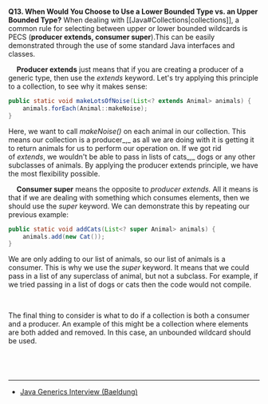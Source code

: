 **Q13. When Would You Choose to Use a Lower Bounded Type vs. an Upper Bounded Type?**
When dealing with [[Java#Collections|collections]], a common rule for selecting between upper or lower bounded wildcards is PECS (**producer extends, consumer super**).This can be easily demonstrated through the use of some standard Java interfaces and classes. 

$\quad$__Producer extends__ just means that if you are creating a producer of a generic type, then use the _extends_ keyword. Let's try applying this principle to a collection, to see why it makes sense:
```java
public static void makeLotsOfNoise(List<? extends Animal> animals) {
    animals.forEach(Animal::makeNoise);   
}
```
Here, we want to call _makeNoise()_ on each animal in our collection. This means our collection is a producer_,_ as all we are doing with it is getting it to return animals for us to perform our operation on. If we got rid of _extends_, we wouldn't be able to pass in lists of cats_,_ dogs or any other subclasses of animals. By applying the producer extends principle, we have the most flexibility possible.

$\quad$__Consumer super__ means the opposite to _producer extends._ All it means is that if we are dealing with something which consumes elements, then we should use the _super_ keyword. We can demonstrate this by repeating our previous example:
```java
public static void addCats(List<? super Animal> animals) {
    animals.add(new Cat());   
}
```
We are only adding to our list of animals, so our list of animals is a consumer. This is why we use the _super_ keyword. It means that we could pass in a list of any superclass of animal, but not a subclass. For example, if we tried passing in a list of dogs or cats then the code would not compile.

<br>

The final thing to consider is what to do if a collection is both a consumer and a producer. An example of this might be a collection where elements are both added and removed. In this case, an unbounded wildcard should be used.

<br>

# 
---
- [Java Generics Interview (Baeldung)](https://www.baeldung.com/java-generics-interview-questions#q13-when-would-you-choose-to-use-a-lower-bounded-type-vs-an-upper-bounded-type)